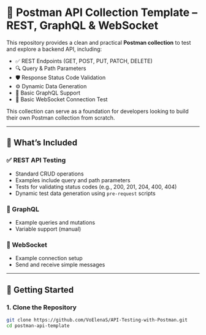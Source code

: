 # 🧪 Postman API Collection Template – REST, GraphQL & WebSocket

This repository provides a clean and practical **Postman collection** to test and explore a backend API, including:

- ✅ REST Endpoints (GET, POST, PUT, PATCH, DELETE)
- 🔍 Query & Path Parameters
- 🛡️ Response Status Code Validation
- ⚙️ Dynamic Data Generation
- 🔗 Basic GraphQL Support
- 📡 Basic WebSocket Connection Test

This collection can serve as a foundation for developers looking to build their own Postman collection from scratch.

---

## 📁 What’s Included

### ✅ REST API Testing
- Standard CRUD operations
- Examples include query and path parameters
- Tests for validating status codes (e.g., 200, 201, 204, 400, 404)
- Dynamic test data generation using `pre-request` scripts

### 🔗 GraphQL
- Example queries and mutations
- Variable support (manual)

### 📡 WebSocket
- Example connection setup
- Send and receive simple messages

---

## 🚀 Getting Started

### 1. Clone the Repository
```bash
git clone https://github.com/VoElenaS/API-Testing-with-Postman.git
cd postman-api-template

